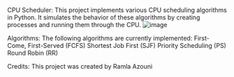 CPU Scheduler:
This project implements various CPU scheduling algorithms in Python. It simulates the behavior of these algorithms by creating processes and running them through the CPU.
![image](https://github.com/raamlaa/cpu-scheduler/assets/94558213/d9dde113-0c3f-4353-8f9a-c4fd613e89d8)

Algorithms:
The following algorithms are currently implemented:
First-Come, First-Served (FCFS)
Shortest Job First (SJF)
Priority Scheduling (PS)
Round Robin (RR)

Credits:
This project was created by Ramla Azouni

